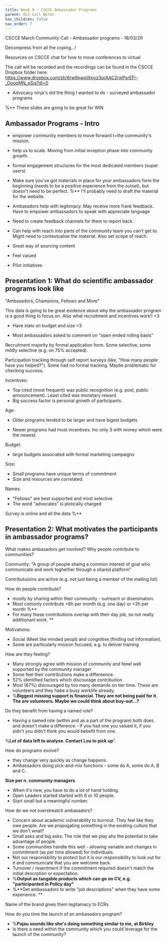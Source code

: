 ```yaml
---
title: Week 9 - CSCCE Ambassador Programs
parent: OLS Call Notes
has_children: false
nav_order: 7
---
```


CSCCE March Community Call - Ambassador programs - 18/03/20


Decompress from all the coping...!

Resources on CSCCE chat for how to move conferences to virtual


The call will be recorded and the recordings can be found in the CSCCE Dropbox folder here: https://www.dropbox.com/sh/6rw9nwp0lxjvz3p/AAC2rwPsrEFr-_OooqMN_pSia?dl=0  

 - Advocacy ninja's did the thing I wanted to do - surveyed ambassador programs

%** These slides are going to be great for WIN

## Ambassador Programs - Intro

 - empower community members to move forward t=the community's mission.
 - help us to scale. Moving from initial inception phase into community growth.
 - formal engagement structures for the most dedicated members (super users)

 - Make sure you've got materials in place for your ambassadors form the beginning (needs to be a positive experience from the outset), but doesn't need to be perfect. %** I'll probably need to draft the material for the website.

 - Ambasadors help with legitimacy. May receive more frank feedback. Have to empower ambassadors to speak with appreciate language
 - Need to create feedback channels for them to report back.

 - Can help with reach into parts of the community team you can't get to. Might need to contextualise the material. Also set scope of reach.

 - Great way of sourcing content
 - Feel valued
 - Pilot initiatives



## Presentation 1: What do scientific ambassador programs look like

"Ambasadors, Champions, Fellows and More"


This data is going to be great evidence about why the ambassador program is a good thing to focus on. Also what recruitment and incentives work!! <3

 - Have stats on budget and size <3

 - Most ambassadors asked to comment on "open ended rolling basis"

Recruitment majority by formal application form. Some selective, some mildly selective (e.g. on 75% accepted).

Participation tracking through self report surveys (like, "How many people have you helped?"). Some had no formal tracking. Maybe problematic for checking success.

Incentives:
 - Top cited (most frequent) was public recognition (e.g. post, public announcement). Least cited was monetary reward.
 - Big success factor is personal growth of participants.

Age:
 - Older programs tended to be larger and have bigest budgets

 - Newer programs had most incentives. Inc only 3 with money which were the newest.

Budget:
- large budgets associated with formal marketing campaigns

Size:
- Small programs have unique terms of commitment
- Size and resources are correlated.

Names:

- "Fellows" are best supported and most selective
- The word "advocates" is plotically charged

Survey is online and all the data %**



## Presentation 2: What motivates the participants in ambassador programs?

What makes ambasadors get involved?
Why people contribute to communities?

Community: "A group of people shaing a common interest of goal who communicate and work toghether through a shared platform"

Contributuioins are active (e.g. not just being a member of the mailing list)

How do people contribute?
- mostly by sharing within their community - outreach or disemination.
- Most comonly contribute >6h per month (e.g. one day) or <2h per month %**
- For many these contributions overlap with their day job, so not really additionanl work. **

Motivations:
- Social (Meet like minded peopl) and congnitive (finding out information).
- Some are particularly mission focused, e.g. to deliver training

How are they feeling?
- Many strongly agree with mission of community and feeel well supported by the community manager
- Some feel their contributions make a differeence.
- 52% identified factors which discourage contribution
- Most (67%) discouraged by too many demands on tier time. These are volunteers and they habe a busy worklife already.
- %**Biggest missing support is financial. They are not being paid for it. The are volunteers. Maybe we could think about buy-out...?**

Do they benefit from having a named role?
- Having a named role (within and as a part of the program) both does and doesn't make a difference - If you had one you valued it, if you sidn't you didn't think you would bebefit from one.

%**Lot of data left to analyse. Contact Lou to pick up**".

How do programs evolve?
- they change very quickly as change happens.
- Ambassadors doing pick-and-mix functions - some do A, some do A, B and C.

**Size per n. community managers**
- When it's new, you have to do a lot of hand holding.
- Open Leaders started started with 6 or 10 people.
- Start small but a meaningful number.

How do we not overstreatch ambasadors?
- Concern about academic vulnerability to burnout. They feel like they owe people. Are we propogating something in the existing culture that we don't wnat?
- Small asks and big asks: The role that we play ahs the potential to take advantage of people.
- Some communities handle this well - allowing variable and changes in commitment (as per time allowed) for individuals.
- Not our responisbility to protect but it is our responsibility to look out for it and communicate that you are welcome back.
- Turnover / resentment if the commitment required doesn't match the initial descrption or expectation.
- %**Output as tangable products which can go on CV, e.g. "participanted in Policy day"**
- %**Get ambassadors to write "job descriptions" when they have some experience. **

Name of the brand gives them legitamacy to ECRs

How do you time the launch of an ambasadors program?
 - %**Pajau sounds like she's doing something similar to me, at Birkley**
 - Is there a need within the community which you could leverage for the launch of the community?
